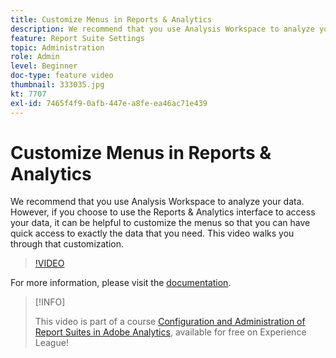```yaml
---
title: Customize Menus in Reports & Analytics
description: We recommend that you use Analysis Workspace to analyze your data. However, if you choose to use the Reports & Analytics interface to access your data, it can be helpful to customize the menus so that you can have quick access to exactly the data that you need. This video walks you through that customization.
feature: Report Suite Settings
topic: Administration
role: Admin
level: Beginner
doc-type: feature video
thumbnail: 333035.jpg
kt: 7707
exl-id: 7465f4f9-0afb-447e-a8fe-ea46ac71e439
---
```

# Customize Menus in Reports & Analytics

We recommend that you use Analysis Workspace to analyze your data. However, if you choose to use the Reports & Analytics interface to access your data, it can be helpful to customize the menus so that you can have quick access to exactly the data that you need. This video walks you through that customization.

>[!VIDEO](https://video.tv.adobe.com/v/333035/?quality=12&learn=on)

For more information, please visit the [documentation](https://experienceleague.adobe.com/docs/analytics/admin/admin-tools/customize-menus.html).

>[!INFO]
>
> This video is part of a course [Configuration and Administration of Report Suites in Adobe Analytics](https://experienceleague.adobe.com/?recommended=Analytics-A-1-2021.1.administration), available for free on Experience League!